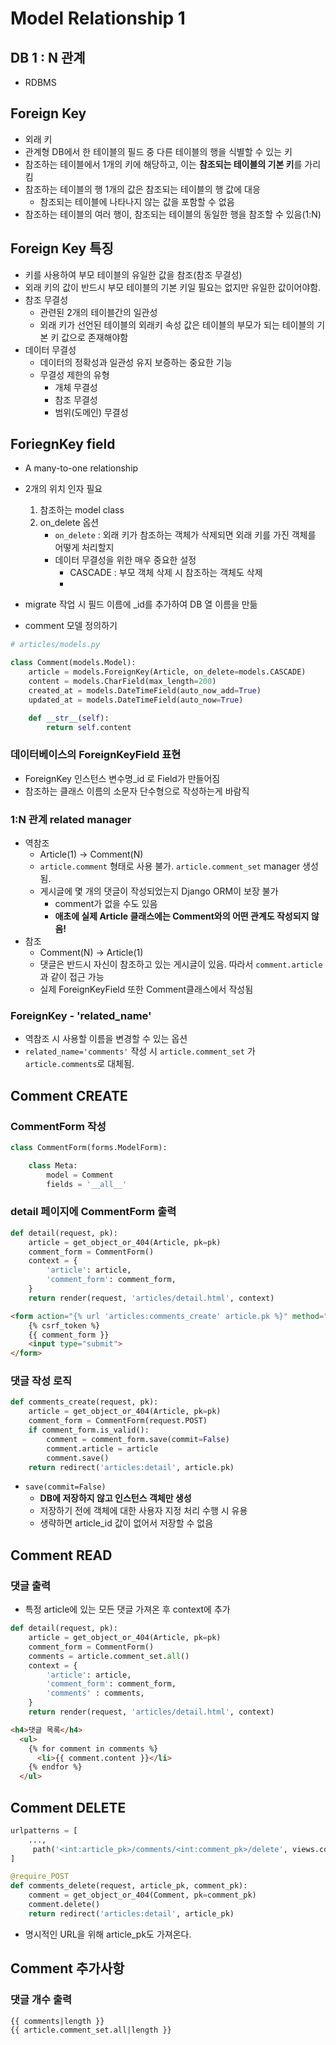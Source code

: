 # Model Relationship 1

## DB 1 : N 관계

- RDBMS

## Foreign Key

- 외래 키
- 관계형 DB에서 한 테이블의 필드 중 다른 테이블의 행을 식별할 수 있는 키
- 참조하는 테이블에서 1개의 키에 해당하고, 이는 **참조되는 테이블의 기본 키**를 가리킴
- 참조하는 테이블의 행 1개의 값은 참조되는 테이블의 행 값에 대응
  - 참조되는 테이블에 나타나지 않는  값을 포함할 수 없음
- 참조하는 테이블의 여러 행이, 참조되는 테이블의 동일한 행을 참조할 수 있음(1:N)

## Foreign Key 특징

- 키를 사용하여 부모 테이블의 유일한 값을 참조(참조 무결성)
- 외래 키의 값이 반드시 부모 테이블의 기본 키일 필요는 없지만 유일한 값이어야함.
- 참조 무결성
  - 관련된 2개의 테이블간의 일관성
  - 외래 키가 선언된 테이블의 외래키  속성 값은 테이블의 부모가 되는 테이블의 기본 키 값으로 존재해야함
- 데이터 무결성
  - 데이터의 정확성과 일관성 유지 보증하는 중요한 기능
  - 무결성 제한의 유형
    - 개체 무결성
    - 참조 무결성
    - 범위(도메인) 무결성

## ForiegnKey field

- A many-to-one relationship
- 2개의 위치 인자 필요
  1. 참조하는 model class
  2. on_delete 옵션
     - `on_delete` : 외래 키가 참조하는 객체가 삭제되면 외래 키를 가진 객체를 어떻게 처리할지
     - 데이터 무결성을 위한 매우 중요한 설정
       - CASCADE : 부모 객체 삭제 시 참조하는 객체도 삭제
       - 
- migrate 작업 시 필드 이름에 _id를 추가하여 DB 열 이름을 만듦

- comment 모델 정의하기

```python
# articles/models.py

class Comment(models.Model):
    article = models.ForeignKey(Article, on_delete=models.CASCADE)
    content = models.CharField(max_length=200)
    created_at = models.DateTimeField(auto_now_add=True)
    updated_at = models.DateTimeField(auto_now=True)

    def __str__(self):
        return self.content
```

### 데이터베이스의 ForeignKeyField 표현

- ForeignKey 인스턴스 변수명_id 로 Field가 만들어짐
- 참조하는 클래스 이름의 소문자 단수형으로 작성하는게 바람직



### 1:N 관계 related manager

- 역참조
  - Article(1) -> Comment(N)
  - `article.comment` 형태로 사용 불가. `article.comment_set` manager 생성됨.
  - 게시글에 몇 개의 댓글이 작성되었는지 Django ORM이 보장 불가
    - comment가 없을 수도 있음
    - **애초에 실제 Article 클래스에는 Comment와의 어떤 관계도 작성되지 않음!**
- 참조
  - Comment(N) -> Article(1)
  - 댓글은 반드시 자신이 참조하고 있는 게시글이 있음. 따라서 `comment.article`과 같이 접근 가능
  - 실제 ForeignKeyField 또한 Comment클래스에서 작성됨



### ForeignKey - 'related_name'

- 역참조 시 사용할 이름을 변경할 수 있는 옵션
- `related_name='comments'` 작성 시 `article.comment_set` 가`article.comments`로 대체됨.





## Comment CREATE

### CommentForm 작성

```python
class CommentForm(forms.ModelForm):

    class Meta:
        model = Comment
        fields = '__all__'
```

### detail 페이지에 CommentForm 출력

```python
def detail(request, pk):
    article = get_object_or_404(Article, pk=pk)
    comment_form = CommentForm()
    context = {
        'article': article,
        'comment_form': comment_form,
    }
    return render(request, 'articles/detail.html', context)
```

```HTML
<form action="{% url 'articles:comments_create' article.pk %}" method="POST">
    {% csrf_token %}
    {{ comment_form }}
    <input type="submit">
</form>
```



### 댓글 작성 로직

```python
def comments_create(request, pk):
    article = get_object_or_404(Article, pk=pk)
    comment_form = CommentForm(request.POST)
    if comment_form.is_valid():
        comment = comment_form.save(commit=False)
        comment.article = article
        comment.save()
    return redirect('articles:detail', article.pk)
```

- `save(commit=False)`
  - **DB에 저장하지 않고 인스턴스 객체만 생성**
  - 저장하기 전에 객체에 대한 사용자 지정 처리 수행 시 유용
  - 생략하면 article_id 값이 없어서 저장할 수 없음



## Comment READ

### 댓글 출력

- 특정 article에 있는 모든 댓글 가져온 후 context에 추가

```python
def detail(request, pk):
    article = get_object_or_404(Article, pk=pk)
    comment_form = CommentForm()
    comments = article.comment_set.all()
    context = {
        'article': article,
        'comment_form': comment_form,
        'comments' : comments,
    }
    return render(request, 'articles/detail.html', context)
```

```HTML
<h4>댓글 목록</h4>
  <ul>
    {% for comment in comments %}
      <li>{{ comment.content }}</li>
    {% endfor %}
  </ul>
```



## Comment DELETE

```python
urlpatterns = [
    ...,
     path('<int:article_pk>/comments/<int:comment_pk>/delete', views.comments_delete, name='comments_delete'),
]
```

```python
@require_POST
def comments_delete(request, article_pk, comment_pk):
    comment = get_object_or_404(Comment, pk=comment_pk)
    comment.delete()
    return redirect('articles:detail', article_pk)
```

- 명시적인 URL을 위해 article_pk도 가져온다.



## Comment 추가사항

### 댓글 개수 출력

```
{{ comments|length }}
{{ article.comment_set.all|length }}
```